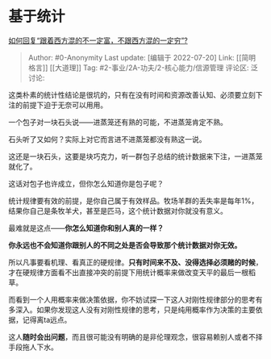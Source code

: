 # 基于统计
[如何回复“跟着西方混的不一定富，不跟西方混的一定穷”?](https://www.zhihu.com/question/543658032/answer/2583088750)

> Author: #0-Anonymity
> Last update: [编辑于 2022-07-20]
> Link: [[简明格言]] [[大道理]]
> Tag: #2-事业/2A-功夫/2-核心能力/信源管理
> 评论区:
> 泛讨论:

这类朴素的统计性结论是很坑的，只有在没有时间和资源改善认知、必须要立刻下注的前提下迫于无奈可以用用。

一个包子对一块石头说——进蒸笼还有熟的可能，不进蒸笼肯定不熟。

石头听了又如何？实际上对它而言进不进蒸笼都没有熟这一说。

这还是一块石头，这要是块巧克力，听一群包子总结的统计数据来下注，一进蒸笼就化了。

这话对包子也许成立，但你怎么知道你是包子呢？

统计规律要有效的前提，是你自己属于有效样品。牧场羊群的丢失率是每年1%，结果你自己是条牧羊犬，甚至是匹马，这个统计数据对你就没有意义。

最难就是这点——**你怎么知道你和别人真的一样？**

**你永远也不会知道你跟别人的不同之处是否会导致那个统计数据对你无效。**

所以凡事要看机理、看真正的硬规律。**只有时间来不及、没得选择必须赌的时候**，才在硬规律方面看不出直接冲突的前提下用统计概率来做改变天平的最后一根稻草。

而看到一个人用概率来做决策依据，你不妨试探一下这人对刚性规律部分的思考有多深入。如果你发现这人没有对刚性规律的思考，只是纯用概率作为决策的主要依据，记得离ta远点。

这人**随时会出问题**，而且很可能没有明确的是非伦理观念，很容易赖别人或者不择手段拖人下水。

